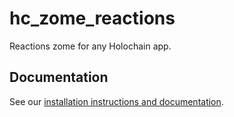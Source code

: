# hc_zome_reactions

Reactions zome for any Holochain app.

## Documentation

See our [installation instructions and documentation](https://holochain-open-dev.github.io/reactions).
